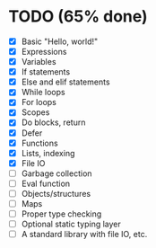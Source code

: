 # TODO (65% done)
- [X] Basic "Hello, world!"
- [X] Expressions
- [X] Variables
- [X] If statements
- [X] Else and elif statements
- [X] While loops
- [X] For loops
- [X] Scopes
- [X] Do blocks, return
- [X] Defer
- [X] Functions
- [X] Lists, indexing
- [X] File IO
- [ ] Garbage collection
- [ ] Eval function
- [ ] Objects/structures
- [ ] Maps
- [ ] Proper type checking
- [ ] Optional static typing layer
- [ ] A standard library with file IO, etc.
